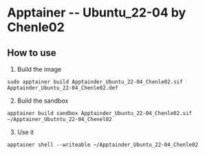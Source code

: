 # Apptainer -- Ubuntu_22-04 by Chenle02
## How to use 
1. Build the image
```
sudo apptainer build Apptainder_Ubuntu_22-04_Chenle02.sif Apptainder_Ubuntu_22-04_Chenle02.def
```

2. Build the sandbox
```
apptainer build sandbox Apptainder_Ubuntu_22-04_Chenle02.sif ~/Apptainer_Ubutntu_22-04_Chenel02
```

3. Use it
```
apptainer shell --writeable ~/Apptainder_Ubuntu_22-04_Chenle02
```
